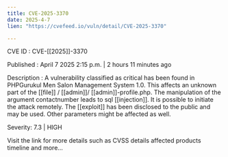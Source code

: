 ```yaml
---
title: CVE-2025-3370
date: 2025-4-7
lien: "https://cvefeed.io/vuln/detail/CVE-2025-3370"

---
```


CVE ID : CVE-[[2025]]-3370

Published :  April 7
2025
2:15 p.m. | 2 hours
11 minutes ago

Description : A vulnerability classified as critical has been found in PHPGurukul Men Salon Management System 1.0. This affects an unknown part of the  [[file]] / [[admin]]/ [[admin]]-profile.php. The manipulation of the argument contactnumber leads to sql  [[injection]]. It is possible to initiate the attack remotely. The  [[exploit]] has been disclosed to the public and may be used. Other parameters might be affected as well.

Severity: 7.3 | HIGH

Visit the link for more details
such as CVSS details
affected products
timeline
and more...
